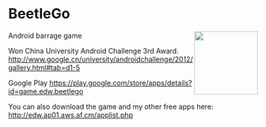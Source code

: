 BeetleGo
========
<img align="right" height="128" src="https://raw2.github.com/edward9145/BeetleGo/master/BeetleGo/res/drawable-mdpi/icon.png">

Android barrage game

Won China University Android Challenge 3rd Award.
http://www.google.cn/university/androidchallenge/2012/gallery.html#tab=d1-5

Google Play
https://play.google.com/store/apps/details?id=game.edw.beetlego

You can also download the game and my other free apps here:
http://edw.ap01.aws.af.cm/applist.php

